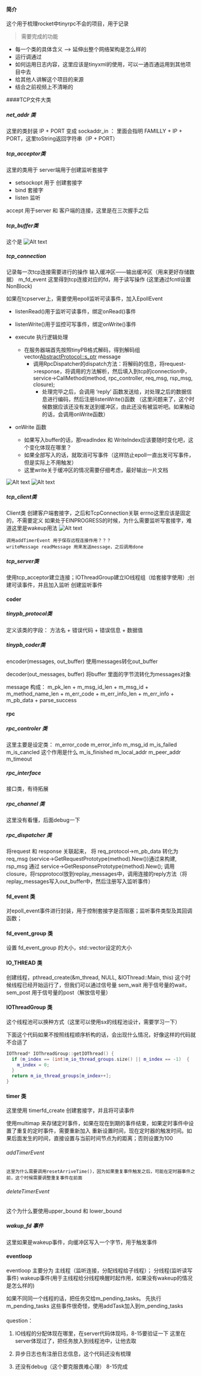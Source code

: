 #### 简介 

这个用于梳理rocket中tinyrpc不会的项目，用于记录

> 需要完成的功能
- 每一个类的具体含义 ——> 延伸出整个网络架构是怎么样的
- 运行调通过
- 如何运用日志内容，这里应该是tinyxml的使用，可以一通百通运用到其他项目中去
- 给其他人讲解这个项目的来源
- 结合之前视频上不清晰的


####TCP文件大类

##### net_addr 类


这里的类封装  IP + PORT 变成 sockaddr_in ：
    里面会指明 FAMILLY + IP + PORT，这里toString返回字符串（IP + PORT）


##### tcp_acceptor类

这里的类用于 server端用于创建监听套接字
- setsockopt 用于 创建套接字
- bind 套接字  
- listen 监听


accept 用于server 和 客户端的连接，这里是在三次握手之后


##### tcp_buffer类
这个是
![Alt text](imgs/image.png)

##### tcp_connection
记录每一次tcp连接需要进行的操作
输入缓冲区——输出缓冲区（用来更好存储数据）
m_fd_event 这里得到tcp连接对应的fd，用于读写操作 (这里通过fcntl设置NonBlock)

如果在tcpserver上，需要使用epoll监听可读事件，加入EpollEvent

- listenRead()用于监听可读事件，绑定onRead()事件

- listenWrite()用于监控可写事件，绑定onWrite()事件

- execute 执行逻辑处理
  - 在服务器端首先按照tinyPB格式解码，得到解码组vector<AbstractProtocol::s_ptr> message
    - 调用RpcDispatcher的dispatch方法：将解码的信息，将request->response，将调用的方法解析，然后填入到tcp的connection中，service->CallMethod(method, rpc_controller, req_msg, rsp_msg, closure);
      - 处理完毕之后，会调用 ‘reply’ 函数发送给，对处理之后的数据信息进行编码，然后注册listenWrite()函数 （这里问题来了，这个时候数据应该还没有发送到缓冲区，由此还没有被监听吧。如果触动的话，会调用onWrite函数）

- onWrite 函数
  - 如果写入buffer的话，那readIndex 和 WriteIndex应该要随时变化吧，这个变化体现在哪里？
  - 如果全部写入的话，就取消可写事件（这样防止epoll一直出发可写事件，但是实际上不用触发）
  - 这里write关于缓冲区的情况需要仔细考虑，最好输出一片文档

![Alt text](image-1.png)
![Alt text](image-2.png)



##### tcp_client类

Client类
    创建客户端套接字，之后和TcpConnection关联
    errno这里应该是固定的，不需要定义
    如果处于EINPROGRESS的时候，为什么需要监听写套接字，难道这里是wakeup用法
![Alt text](image-3.png)

    调用addTimerEvent 用于保存远程连接作用？？？
    writeMessage readMessage 用来发送message，之后调用done

##### tcp_server类

使用tcp_acceptor建立连接；IOThreadGroup建立IO线程组（给套接字使用）;创建可读事件，并且加入监听
创建监听事件


#### coder

##### tinypb_protocol类

定义该类的字段：
  方法名 + 错误代码 + 错误信息 + 数据值


##### tinypb_coder类

encoder(messages, out_buffer) 使用messages转化out_buffer

decoder(out_messages, buffer) 将buffer 里面的字节流转化为messages对象

message 构成：
  m_pk_len + m_msg_id_len + m_msg_id + m_method_name_len + m_err_code  + m_err_info_len + m_err_info + m_pb_data + parse_success


#### rpc 

##### rpc_controler 类
这里主要是设定类：
  m_error_code
  m_error_info
  m_msg_id
  m_is_failed
  m_is_cancled 这个作用是什么
  m_is_finished
  m_local_addr
  m_peer_addr
  m_timeout

##### rpc_interface
接口类，有待拓展

##### rpc_channel 类
这里没有看懂，后面debug一下


##### rpc_dispatcher 类
将request 和 response 关联起来，
  将 req_protocol->m_pb_data 转化为 req_msg (service->GetRequestPrototype(method).New())通过来构建, rsp_msg 通过 service->GetResponsePrototype(method).New();
调用closure，将rspprotocol放到replay_messages中，调用连接的reply方法（将replay_messages写入out_buffer中，然后注册写入监听事件）



#### fd_event 类
对epoll_event事件进行封装，用于控制套接字是否阻塞；监听事件类型及其回调函数；

#### fd_event_group 类
设置 fd_event_group 的大小，std::vector<FdEvent>设定的大小

#### IO_THREAD 类
创建线程，pthread_create(&m_thread, NULL, &IOThread::Main, this)
  这个时候线程已经开始运行了，但我们可以通过信号量
  sem_wait 用于信号量的wait， sem_post 用于信号量的post（解放信号量）



#### IOThreadGroup 类
这个线程池可以换种方式（这里可以使用sx的线程池设计，需要学习一下）

下面这个代码如果不按照线程顺序析构的话，会出现什么情况，好像这样的代码就不合适了
```c++
IOThread* IOThreadGroup::getIOThread() {
  if (m_index == (int)m_io_thread_groups.size() || m_index == -1)  {
    m_index = 0;
  }
  return m_io_thread_groups[m_index++];
}
```

#### timer 类

这里使用 timerfd_create 创建套接字，并且将可读事件

使用multimap 来存储定时事件，如果在现在到期的事件结束，如果定时事件中设置了重复的定时事件，需要重新加入
    重新设置时间，现在定时器的触发时间。如果后面发生的时间，直接设置与当前时间节点为的距离；否则设置为100

###### addTimerEvent
    这里为什么需要调用resetArriveTime()，因为如果重复事件触发之后，可能在定时器事件之前，这个时候需要调整重复事件在前面

###### deleteTimerEvent
这个为什么要使用upper_bound 和 lower_bound

##### wakup_fd 事件
这里如果是wakeup事件，向缓冲区写入一个字节，用于触发事件


#### eventloop
eventloop 主要分为 主线程（监听连接，分配线程给子线程）；
                  分线程(监听读写事件)
                  wakeup事件(用于主线程给分线程唤醒时起作用，如果没有wakeup的情况是怎么样的)

如果不同同一个线程的话，把任务交给m_pending_tasks。
先执行m_pending_tasks
这些事件很奇怪，使用addTask加入到m_pending_tasks

####    



question：
1. IO线程的分配体现在哪里，在server代码体现吗，8-15要验证一下
这里在server体现过了，把任务放入到线程池中，让他去取


2. 异步日志也有注册日志信息，这个代码还没有梳理
3. 还没有debug（这个要克服畏难心理） 8-15完成

